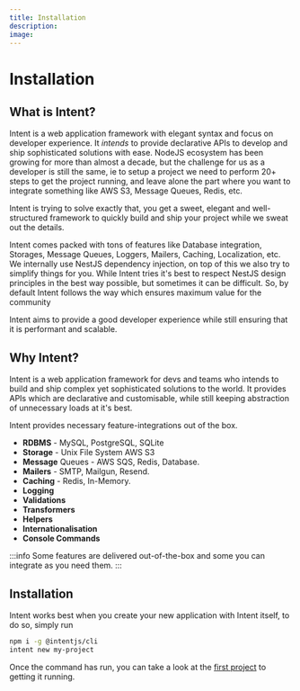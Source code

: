 ```yaml
---
title: Installation
description:
image:
---
```


# Installation

## What is Intent?

Intent is a web application framework with elegant syntax and focus on developer experience. 
It _intends_ to provide declarative APIs to develop and ship sophisticated solutions with ease. 
NodeJS ecosystem has been growing for more than almost a decade, but the challenge for us as a developer
is still the same, ie to setup a project we need to perform 20+ steps to get the project running, and leave alone the part
where you want to integrate something like AWS S3, Message Queues, Redis, etc.

Intent is trying to solve exactly that, you get a sweet, elegant and well-structured framework to quickly build and ship your project while we sweat out the details.

Intent comes packed with tons of features like Database integration, Storages, Message Queues, Loggers, Mailers, Caching, Localization, etc. We internally use NestJS dependency injection, on top of this we also try to simplify things for you.  While Intent tries it's best to respect NestJS design principles in the best way possible, but sometimes it can be difficult. So, by default Intent follows the way which ensures maximum value for the community

Intent aims to provide a good developer experience while still ensuring that it is performant and scalable.

## Why Intent?

Intent is a web application framework for devs and teams who intends to build and ship complex yet sophisticated solutions to the world. It provides APIs which are declarative and customisable, while still keeping abstraction of unnecessary loads at it's best.

Intent provides necessary feature-integrations out of the box.

- **RDBMS** - MySQL, PostgreSQL, SQLite
- **Storage** - Unix File System AWS S3
- **Message** Queues - AWS SQS, Redis, Database.
- **Mailers** - SMTP, Mailgun, Resend.
- **Caching** - Redis, In-Memory.
- **Logging**
- **Validations**
- **Transformers**
- **Helpers**
- **Internationalisation**
- **Console Commands**

:::info
Some features are delivered out-of-the-box and some you can integrate as you need them.
:::

## Installation

Intent works best when you create your new application with Intent itself, to do so, simply run

```bash
npm i -g @intentjs/cli
intent new my-project
```

Once the command has run, you can take a look at the [first project](./first-project.md) to getting it running.